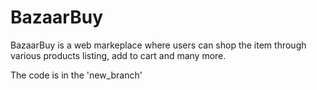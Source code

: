 # BazaarBuy

BazaarBuy is a web markeplace where users can shop the item through various products listing, add to cart and many more.

The code is in the 'new_branch'
